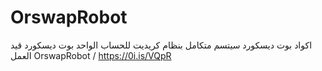 # OrswapRobot
اكواد بوت ديسكورد سيتسم متكامل بنظام كريديت للحساب الواحد بوت ديسكورد قيد العمل OrswapRobot / https://0i.is/VQpR
